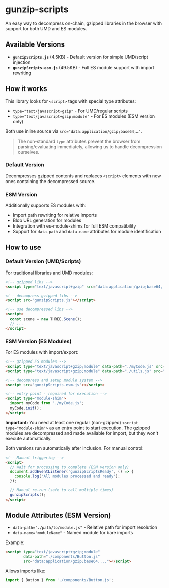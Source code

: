 # gunzip-scripts

An easy way to decompress on-chain, gzipped libraries in the browser with support for both UMD and ES modules.

## Available Versions

- **`gunzipScripts.js`** (4.5KB) - Default version for simple UMD/script injection
- **`gunzipScripts-esm.js`** (49.5KB) - Full ES module support with import rewriting

## How it works

This library looks for `<script>` tags with special type attributes:

- `type="text/javascript+gzip"` - For UMD/regular scripts
- `type="text/javascript+gzip;module"` - For ES modules (ESM version only)

Both use inline source via `src="data:application/gzip;base64,…"`.

> The non-standard `type` attributes prevent the browser from parsing/evaluating immediately, allowing us to handle decompression ourselves.

### Default Version
Decompresses gzipped contents and replaces `<script>` elements with new ones containing the decompressed source.

### ESM Version
Additionally supports ES modules with:
- Import path rewriting for relative imports
- Blob URL generation for modules
- Integration with es-module-shims for full ESM compatibility
- Support for `data-path` and `data-name` attributes for module identification

## How to use

### Default Version (UMD/Scripts)

For traditional libraries and UMD modules:

```html
<!-- gzipped libs -->
<script type="text/javascript+gzip" src="data:application/gzip;base64,..."></script>

<!-- decompress gzipped libs -->
<script src="gunzipScripts.js"></script>

<!-- use decompressed libs -->
<script>
  const scene = new THREE.Scene();
  // ...
</script>
```

### ESM Version (ES Modules)

For ES modules with import/export:

```html
<!-- gzipped ES modules -->
<script type="text/javascript+gzip;module" data-path="./myCode.js" src="data:application/gzip;base64,..."></script>
<script type="text/javascript+gzip;module" data-path="./utils.js" src="data:application/gzip;base64,..."></script>

<!-- decompress and setup module system -->
<script src="gunzipScripts-esm.js"></script>

<!-- entry point - required for execution -->
<script type="module-shim">
  import myCode from './myCode.js';
  myCode.init();
</script>
```

**Important:** You need at least one regular (non-gzipped) `<script type="module-shim">` as an entry point to start execution. The gzipped modules are decompressed and made available for import, but they won't execute automatically.

Both versions run automatically after inclusion. For manual control:

```html
<!-- Manual triggering -->
<script>
  // Wait for processing to complete (ESM version only)
  document.addEventListener('gunzipScriptsReady', () => {
    console.log('All modules processed and ready');
  });

  // Manual re-run (safe to call multiple times)
  gunzipScripts();
</script>
```

## Module Attributes (ESM Version)

- `data-path="./path/to/module.js"` - Relative path for import resolution
- `data-name="moduleName"` - Named module for bare imports

Example:
```html
<script type="text/javascript+gzip;module"
        data-path="./components/Button.js"
        src="data:application/gzip;base64,..."></script>
```

Allows imports like:
```javascript
import { Button } from './components/Button.js';
```
